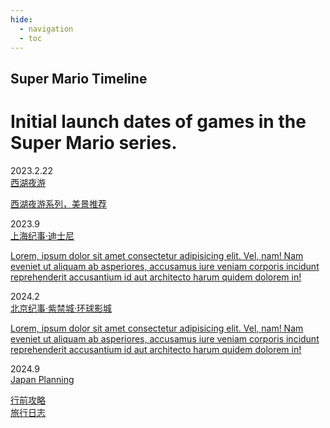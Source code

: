 ```yaml
---
hide:
  - navigation
  - toc
---
```

<link rel="stylesheet" href="../../stylesheets/reset.min.css">
<link rel='stylesheet' href='https://cdn.lineicons.com/1.0.1/LineIcons.min.css'>
<link rel='stylesheet' href='https://fonts.googleapis.com/css?family=Open+Sans:100,300,400,600&amp;display=swap'>
<link rel='stylesheet' href='https://cdnjs.cloudflare.com/ajax/libs/animate.css/3.7.2/animate.min.css'>
<link rel="stylesheet" href="../../stylesheets/timeThread.css">
<body>
<!-- partial:index.partial.html -->
<script src="https://kit.fontawesome.com/fc596df623.js" crossorigin="anonymous"></script>

<h2>Super Mario Timeline</h2>
<h1>Initial launch dates of games in the Super Mario series.</h1>

<div class="timeline" id="timeline">
	<!--first-->
	<div class="timeline__event  animated fadeInUp delay-1s timeline__event--type1">
		<div class="timeline__event__icon ">
			<!-- <i class="lni-sport"></i>-->
		</div>
		<div class="timeline__event__date">
			2023.2.22
		</div>
		<a href="../WestLake/WestLake" class="timeline__event__content">
			<div class="timeline__event__title">
				西湖夜游
			</div>
			<div class="timeline__event__description">
				<p>西湖夜游系列，美景推荐</p>
			</div>
		</a>
	</div>
	<!--second-->
	<div class="timeline__event animated fadeInUp delay-2s timeline__event--type2">
		<div class="timeline__event__icon">
			<!-- <i class="lni-sport"></i>-->
		</div>
		<div class="timeline__event__date">
			2023.9
		</div>
		<a href="../Shanghai/Shanghai" class="timeline__event__content">
			<div class="timeline__event__title">
				上海纪事·迪士尼
			</div>
			<div class="timeline__event__description">
				<p>Lorem, ipsum dolor sit amet consectetur adipisicing elit. Vel, nam! Nam eveniet ut aliquam ab asperiores, accusamus iure veniam corporis incidunt reprehenderit accusantium id aut architecto harum quidem dolorem in!</p>
			</div>
		</a>
	</div>
	<!--third-->
	<div class="timeline__event animated fadeInUp delay-3s timeline__event--type3">
		<div class="timeline__event__icon">
			<!-- <i class="lni-sport"></i>-->
		</div>
		<div class="timeline__event__date">
			2024.2
		</div>
		<a href="../Beijing/Beijing" class="timeline__event__content">
			<div class="timeline__event__title">
				北京纪事·紫禁城·环球影城
			</div>
			<div class="timeline__event__description">
				<p>Lorem, ipsum dolor sit amet consectetur adipisicing elit. Vel, nam! Nam eveniet ut aliquam ab asperiores, accusamus iure veniam corporis incidunt reprehenderit accusantium id aut architecto harum quidem dolorem in!</p>
			</div>
		</a>
	</div>
	<!--forth-->
	<div class="timeline__event animated fadeInUp timeline__event--type1">
		<div class="timeline__event__icon">
				<!-- <i class="lni-sport"></i>-->
		</div>
		<div class="timeline__event__date">
			2024.9
		</div>
		<a href="../Japan/Japan" class="timeline__event__content">
			<div class="timeline__event__title">
				Japan Planning
			</div>
			<div class="timeline__event__description">
				<p>
					行前攻略
					<br>
					旅行日志
				</p>
			</div>
		</a>
	</div>
</div>
<!-- partial -->
  
</body>
